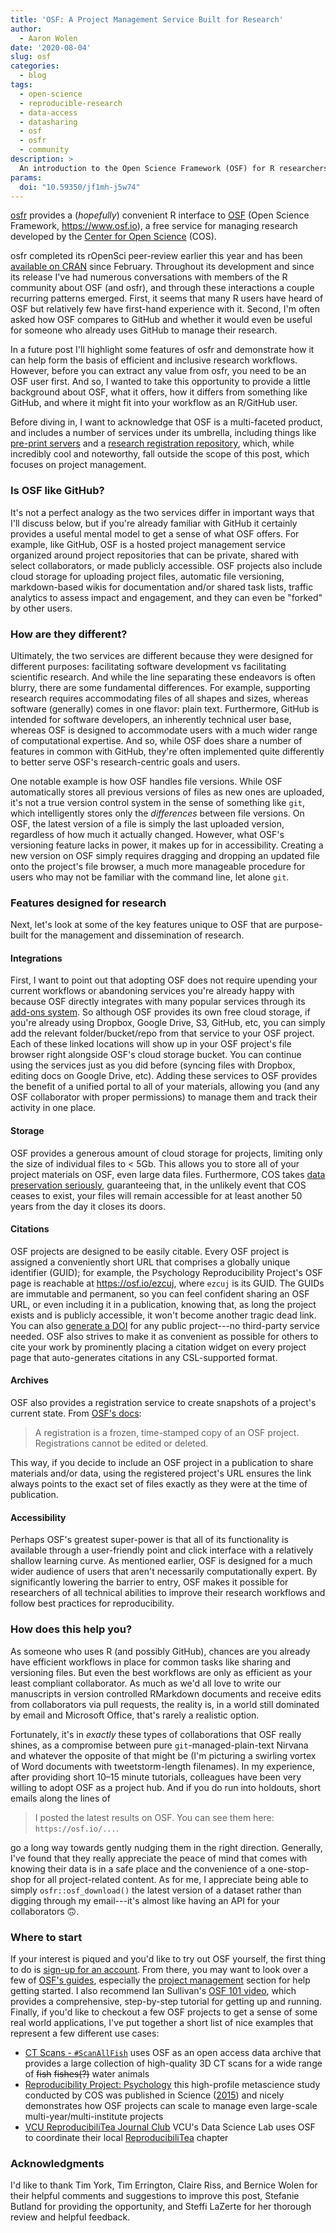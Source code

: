 ```yaml
---
title: 'OSF: A Project Management Service Built for Research'
author:
  - Aaron Wolen
date: '2020-08-04'
slug: osf
categories:
  - blog
tags:
  - open-science
  - reproducible-research
  - data-access
  - datasharing
  - osf
  - osfr
  - community
description: >
  An introduction to the Open Science Framework (OSF) for R researchers.
params:
  doi: "10.59350/jf1mh-j5w74"
---
```


[osfr][osfr-gh] provides a (*hopefully*) convenient R interface to [OSF][osf] (Open Science Framework, https://www.osf.io), a free service for managing research developed by the [Center for Open Science][cos] (COS).

osfr completed its rOpenSci peer-review earlier this year and has been [available on CRAN][osfr-cran] since February. Throughout its development and since its release I've had numerous conversations with members of the R community about OSF (and osfr), and through these interactions a couple recurring patterns emerged. First, it seems that many R users have heard of OSF but relatively few have first-hand experience with it. Second, I'm often asked how OSF compares to GitHub and whether it would even be useful for someone who already uses GitHub to manage their research.

In a future post I'll highlight some features of osfr and demonstrate how it can help form the basis of efficient and inclusive research workflows. However, before you can extract any value from osfr, you need to be an OSF user first. And so, I wanted to take this opportunity to provide a little background about OSF, what it offers, how it differs from something like GitHub, and where it might fit into your workflow as an R/GitHub user.

Before diving in, I want to acknowledge that OSF is a multi-faceted product, and includes a number of services under its umbrella, including things like [pre-print servers][osf-preprint] and a [research registration repository][osf-registry], which, while incredibly cool and noteworthy, fall outside the scope of this post, which focuses on project management.

### Is OSF like GitHub?

It's not a perfect analogy as the two services differ in important ways that I'll discuss below, but if you're already familiar with GitHub it certainly provides a useful mental model to get a sense of what OSF offers. For example, like GitHub, OSF is a hosted project management service organized around project repositories that can be private, shared with select collaborators, or made publicly accessible. OSF projects also include cloud storage for uploading project files, automatic file versioning, markdown-based wikis for documentation and/or shared task lists, traffic analytics to assess impact and engagement, and they can even be "forked" by other users.

### How are they different?

Ultimately, the two services are different because they were designed for different purposes: facilitating software development vs facilitating scientific research. And while the line separating these endeavors is often blurry, there are some fundamental differences. For example, supporting research requires accommodating files of all shapes and sizes, whereas software (generally) comes in one flavor: plain text. Furthermore, GitHub is intended for software developers, an inherently technical user base, whereas OSF is designed to accommodate users with a much wider range of computational expertise. And so, while OSF does share a number of features in common with GitHub, they're often implemented quite differently to better serve OSF's research-centric goals and users.

One notable example is how OSF handles file versions. While OSF automatically stores all previous versions of files as new ones are uploaded, it's not a true version control system in the sense of something like `git`, which intelligently stores only the *differences* between file versions. On OSF, the latest version of a file is simply the last uploaded version, regardless of how much it actually changed. However, what OSF's versioning feature lacks in power, it makes up for in accessibility. Creating a new version on OSF simply requires dragging and dropping an updated file onto the project's file browser, a much more manageable procedure for users who may not be familiar with the command line, let alone `git`.

### Features designed for research

Next, let's look at some of the key features unique to OSF that are purpose-built for the management and dissemination of research.

#### Integrations

First, I want to point out that adopting OSF does not require upending your current workflows or abandoning services you're already happy with because OSF directly integrates with many popular services through its [add-ons system][osf-addons]. So although OSF provides its own free cloud storage, if you're already using Dropbox, Google Drive, S3, GitHub, etc, you can simply add the relevant folder/bucket/repo from that service to your OSF project. Each of these linked locations will show up in your OSF project's file browser right alongside OSF's cloud storage bucket. You can continue using the services just as you did before (syncing files with Dropbox, editing docs on Google Drive, etc). Adding these services to OSF provides the benefit of a unified portal to all of your materials, allowing you (and any OSF collaborator with proper permissions) to manage them and track their activity in one place.

#### Storage

OSF provides a generous amount of cloud storage for projects, limiting only the size of individual files to < 5Gb. This allows you to store all of your project materials on OSF, even large data files. Furthermore, COS takes [data preservation seriously][osf-preservation], guaranteeing that, in the unlikely event that COS ceases to exist, your files will remain accessible for at least another 50 years from the day it closes its doors.

#### Citations

OSF projects are designed to be easily citable. Every OSF project is assigned a conveniently short URL that comprises a globally unique identifier (GUID); for example, the Psychology Reproducibility Project's OSF page is reachable at <https://osf.io/ezcuj>, where `ezcuj` is its GUID. The GUIDs are immutable and permanent, so you can feel confident sharing an OSF URL, or even including it in a publication, knowing that, as long the project exists and is publicly accessible, it won't become another tragic dead link. You can also [generate a DOI][osf-doi] for any public project---no third-party service needed. OSF also strives to make it as convenient as possible for others to cite your work by prominently placing a citation widget on every project page that auto-generates citations in any CSL-supported format.

#### Archives

OSF also provides a registration service to create snapshots of a project's current state. From [OSF's docs][osf-registration]:

> A registration is a frozen, time-stamped copy of an OSF project. Registrations cannot be edited or deleted.

This way, if you decide to include an OSF project in a publication to share materials and/or data, using the registered project's URL ensures the link always points to the exact set of files exactly as they were at the time of publication.


#### Accessibility

Perhaps OSF's greatest super-power is that all of its functionality is available through a user-friendly point and click interface with a relatively shallow learning curve. As mentioned earlier, OSF is designed for a much wider audience of users that aren't necessarily computationally expert. By significantly lowering the barrier to entry, OSF makes it possible for researchers of all technical abilities to improve their research workflows and follow best practices for reproducibility.

### How does this help you?

As someone who uses R (and possibly GitHub), chances are you already have efficient workflows in place for common tasks like sharing and versioning files. But even the best workflows are only as efficient as your least compliant collaborator. As much as we'd all love to write our manuscripts in version controlled RMarkdown documents and receive edits from collaborators via pull requests, the reality is, in a world still dominated by email and Microsoft Office, that's rarely a realistic option.

Fortunately, it's in *exactly* these types of collaborations that OSF really shines, as a compromise between pure `git`-managed-plain-text Nirvana and whatever the opposite of that might be (I'm picturing a swirling vortex of Word documents with tweetstorm-length filenames). In my experience, after providing short 10–15 minute tutorials, colleagues have been very willing to adopt OSF as a project hub. And if you do run into holdouts, short emails along the lines of

> I posted the latest results on OSF. You can see them here: `https://osf.io/...`.

go a long way towards gently nudging them in the right direction. Generally, I've found that they really appreciate the peace of mind that comes with knowing their data is in a safe place and the convenience of a one-stop-shop for all project-related content. As for me, I appreciate being able to simply `osfr::osf_download()` the latest version of a dataset rather than digging through my email---it's almost like having an API for your collaborators :upside_down_face:.

### Where to start

If your interest is piqued and you'd like to try out OSF yourself, the first thing to do is [sign-up for an account][osf-signup]. From there, you may want to look over a few of [OSF's guides][osf-guides], especially the [project management][osf-projects] section for help getting started. I also recommend Ian Sullivan's [OSF 101 video](https://www.youtube.com/watch?v=dLEIhJESIQA), which provides a comprehensive, step-by-step tutorial for getting up and running. Finally, if you'd like to checkout a few OSF projects to get a sense of some real world applications, I've put together a short list of nice examples that represent a few different use cases:

* [CT Scans - `#ScanAllFish`](https://osf.io/ecmz4/) uses OSF as an open access data archive that provides a large collection of high-quality 3D CT scans for a wide range of ~~fish~~ ~~fishes(?)~~ water animals
* [Reproducibility Project: Psychology](https://osf.io/ezcuj/) this high-profile metascience study conducted by COS was published in Science ([2015](https://doi.org/10.1126/science.aac4716)) and nicely demonstrates how OSF projects can scale to manage even large-scale multi-year/multi-institute projects
* [VCU ReproducibiliTea Journal Club](https://osf.io/g56qp/) VCU's Data Science Lab uses OSF to coordinate their local [ReproducibiliTea][] chapter


### Acknowledgments

I'd like to thank Tim York, Tim Errington, Claire Riss, and Bernice Wolen for their helpful comments and suggestions to improve this post, Stefanie Butland for providing the opportunity, and Steffi LaZerte for her thorough review and helpful feedback.

<!-- links -->
[osfr-gh]: https://github.com/ropensci/osfr
[osfr-cran]: https://cran.r-project.org/package=osfr
[cos]: https://www.cos.io
[osf]: https://osf.io
[osf-preprint]: https://www.cos.io/our-products/osf-preprints
[osf-registry]: https://www.cos.io/our-products/osf-registries
[osf-signup]: https://osf.io/register
[osf-guides]: https://help.osf.io
[osf-projects]: https://help.osf.io/hc/en-us/categories/360001495973-Creating-and-Managing-Projects
[osf-addons]: https://help.osf.io/hc/en-us/sections/360003623833-Storage-add-ons
[osf-preservation]: https://help.osf.io/hc/en-us/articles/360019737894-FAQs#what-if-you-run-out-of-funding-what-happens-to-my-data
[osf-doi]: https://help.osf.io/hc/en-us/articles/360019931013-Create-DOIs
[osf-registration]: https://help.osf.io/hc/en-us/articles/360019930893-Register-Your-Project
[reproducibilitea]: https://reproducibilitea.org
